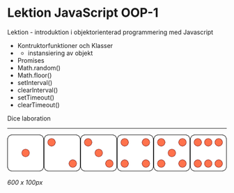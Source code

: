 # Lektion JavaScript OOP-1
Lektion - introduktion i objektorienterad programmering med Javascript

- Kontruktorfunktioner och Klasser
- - instansiering av objekt
- Promises
- Math.random()
- Math.floor()
- setInterval()
- clearInterval()
- setTimeout()
- clearTimeout()

Dice laboration
***
![Sprite image of a dice](dice-sprite.png)

*600 x 100px*
